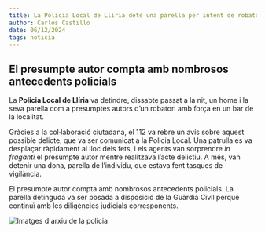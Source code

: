 ```yaml
---
title: La Policia Local de Llíria deté una parella per intent de robatori en un bar
author: Carlos Castillo
date: 06/12/2024
tags: noticia
---
```



## El presumpte autor compta amb nombrosos antecedents policials

La **Policia Local de Llíria** va detindre, dissabte passat a la nit, un home i la seva parella com a presumptes autors d’un robatori amb força en un bar de la localitat.

Gràcies a la col·laboració ciutadana, el 112 va rebre un avís sobre aquest possible delicte, que va ser comunicat a la Policia Local. Una patrulla es va desplaçar ràpidament al lloc dels fets, i els agents van sorprendre *in fraganti* el presumpte autor mentre realitzava l’acte delictiu. A més, van detenir una dona, parella de l’individu, que estava fent tasques de vigilància.

El presumpte autor compta amb nombrosos antecedents policials. La parella detinguda va ser posada a disposició de la Guàrdia Civil perquè continuï amb les diligències judicials corresponents.

![Imatges d'arxiu de la policia](/assets/continguts/recursos/20241206-policia-local.jpg "Imatges d'arxiu de la policía local de Llíria")
